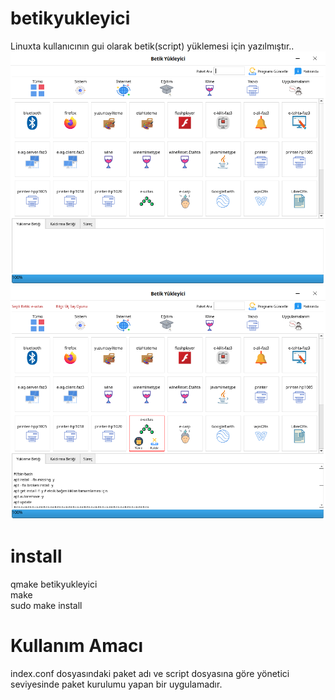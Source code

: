 # betikyukleyici
Linuxta kullanıcının gui olarak betik(script) yüklemesi için yazılmıştır.. 
<br/>
![betikyukleyici](https://github.com/bayramkarahan/betikyukleyici/blob/master/betikyukleyici0.png)<br/>
![betikyukleyici](https://github.com/bayramkarahan/betikyukleyici/blob/master/betikyukleyici1.png)<br/>
# install
qmake betikyukleyici<br/>
make<br/>
sudo make install<br/>
# Kullanım Amacı
index.conf dosyasındaki paket adı ve script dosyasına göre yönetici seviyesinde paket kurulumu yapan bir uygulamadır.
